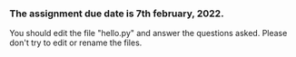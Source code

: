 ### The assignment due date is 7th february, 2022.

You should edit the file "hello.py" and answer the questions asked.
Please don't try to edit or rename the files.

